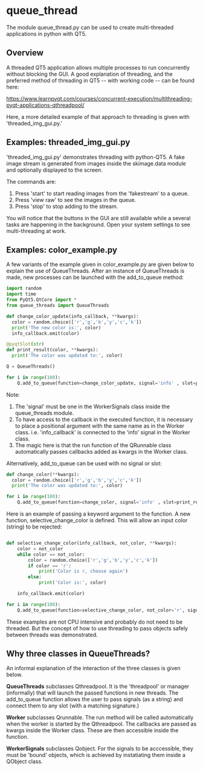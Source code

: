 # queue_thread
The module queue_thread.py can be used to create multi-threaded applications in python with QT5.

## Overview
A threaded QT5 application allows multiple processes to run concurrently without blocking the GUI. A good explanation of threading, and the preferred method of  threading in QT5 -- with working code -- can be found here:

https://www.learnpyqt.com/courses/concurrent-execution/multithreading-pyqt-applications-qthreadpool/

Here, a more detailed example of that approach to threading is given with 'threaded_img_gui.py.'

## Examples: threaded_img_gui.py
'threaded_img_gui.py' demonstrates threading with python-QT5. A fake image stream is generated from images inside the skimage.data module and optionally displayed to the screen.

The commands are:
1.  Press 'start' to start reading images from the 'fakestream' to a queue.
2. Press 'view raw' to see the images in the queue.
3. Press 'stop' to stop adding to the stream.

You will notice that the buttons in the GUI are still available while a several tasks are happening in the background. Open your system settings to see multi-threading at work.

## Examples: color_example.py
A few variants of the example given in color_example.py are given below to explain the use of QueueThreads. After an instance of QueueThreads is made, new processes can be launched with the add_to_queue method:  

``` python
import random
import time
from PyQt5.QtCore import *
from queue_threads import QueueThreads

def change_color_update(info_callback, **kwargs):
  color = random.choice(['r','g','b','y','c','k'])
  print('The new color is:', color)
  info_callback.emit(color)

@pyqtSlot(str)
def print_result(color, **kwargs):
  print('The color was updated to:', color)

Q = QueueThreads()

for i in range(100):
    Q.add_to_queue(function=change_color_update, signal='info' , slot=print_result)

```

Note:
1. The 'signal' must be one in the WorkerSignals class inside the queue_threads module.
2. To have access to the callback in the executed function, it is necessary to place a positional argument with the same name as in the Worker class. i.e. 'info_callback' is connected to the 'info' signal in the Worker class.
3. The magic here is that the run function of the QRunnable class automatically passes callbacks added as kwargs in the Worker class.   

Alternatively, add_to_queue can be used with no signal or slot:

``` python
def change_color(**kwargs):
  color = random.choice(['r','g','b','y','c','k'])
  print('The color was updated to:', color)

for i in range(100):
    Q.add_to_queue(function=change_color, signal='info' , slot=print_result)

```

Here is an example of passing a keyword argument to the function. A new function, selective_change_color is defined. This will allow an input color (string) to be rejected:

``` python

def selective_change_color(info_callback, not_color, **kwargs):
    color = not_color
    while color == not_color:
        color = random.choice(['r','g','b','y','c','k'])
        if color == 'r':
            print('Color is r, choose again')
        else:
            print('Color is:', color)

    info_callback.emit(color)

for i in range(100):
    Q.add_to_queue(function=selective_change_color, not_color='r', signal='info' , slot=print_result)

```

These examples are not CPU intensive and probably do not need to be threaded. But the concept of how to use threading to pass objects safely between threads was demonstrated.

## Why three classes in QueueThreads?
An informal explanation of the interaction of the three classes is given below.

**QueueThreads** subclasses Qthreadpool. It is the 'threadpool' or manager (informally) that will launch the passed functions in new threads. The add_to_queue function allows the user to pass signals (as a string) and connect them to any slot (with a matching signature.)

**Worker** subclasses Qrunnable. The run method will be called automatically when the worker is started by the Qthreadpool. The callbacks are passed as kwargs inside the Worker class. These are then accessible inside the function.

**WorkerSignals** subclasses Qobject. For the signals to be acccessible, they must be 'bound' objects, which is achieved by instatiating them inside a QObject class.
